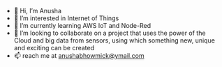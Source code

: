 - 👋 Hi, I’m Anusha
- 👀 I’m interested in Internet of Things
- 🌱 I’m currently learning AWS IoT and Node-Red
- 💞️ I’m looking to collaborate on a project that uses the power of the Cloud and big data from sensors, using which something new, unique and exciting can be created
- 📫 reach me at anushabhowmick@ymail.com

<!---
bhowmickanusha/bhowmickanusha is a ✨ special ✨ repository because its `README.md` (this file) appears on your GitHub profile.
You can click the Preview link to take a look at your changes.
--->
